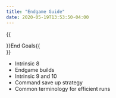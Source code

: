 ```yaml
---
title: "Endgame Guide"
date: 2020-05-19T13:53:50-04:00
---
```


{{<section>}}End Goals{{</section>}}

* Intrinsic 8
* Endgame builds
* Intrinsic 9 and 10
* Command save up strategy
* Common terminology for efficient runs